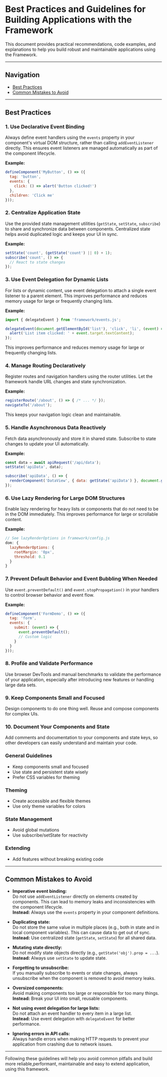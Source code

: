 # Best Practices and Guidelines for Building Applications with the Framework

This document provides practical recommendations, code examples, and explanations to help you build robust and maintainable applications using the Framework.

---

## Navigation
- [Best Practices](#best-practices)
- [Common Mistakes to Avoid](#common-mistakes-to-avoid)

---

## Best Practices

### 1. Use Declarative Event Binding
Always define event handlers using the `events` property in your component's virtual DOM structure, rather than calling `addEventListener` directly. This ensures event listeners are managed automatically as part of the component lifecycle.

**Example:**
```javascript
defineComponent('MyButton', () => ({
  tag: 'button',
  events: {
    click: () => alert('Button clicked!')
  },
  children: 'Click me'
}));
```

### 2. Centralize Application State
Use the provided state management utilities (`getState`, `setState`, `subscribe`) to share and synchronize data between components. Centralized state helps avoid duplicated logic and keeps your UI in sync.

**Example:**
```javascript
setState('count', (getState('count') || 0) + 1);
subscribe('count', () => {
  // React to state changes
});
```


### 3. Use Event Delegation for Dynamic Lists
For lists or dynamic content, use event delegation to attach a single event listener to a parent element. This improves performance and reduces memory usage for large or frequently changing lists.

**Example:**
```javascript
import { delegateEvent } from 'framework/events.js';

delegateEvent(document.getElementById('list'), 'click', 'li', (event) => {
  alert('List item clicked: ' + event.target.textContent);
});
```
This improves performance and reduces memory usage for large or frequently changing lists.


### 4. Manage Routing Declaratively
Register routes and navigation handlers using the router utilities. Let the framework handle URL changes and state synchronization.

**Example:**
```javascript
registerRoute('/about', () => { /* ... */ });
navigateTo('/about');
```
This keeps your navigation logic clean and maintainable.

### 5. Handle Asynchronous Data Reactively
Fetch data asynchronously and store it in shared state. Subscribe to state changes to update your UI automatically.

**Example:**
```javascript
const data = await apiRequest('/api/data');
setState('apiData', data);

subscribe('apiData', () => {
  renderComponent('DataView', { data: getState('apiData') }, document.getElementById('data-view'));
});
```

### 6. Use Lazy Rendering for Large DOM Structures
Enable lazy rendering for heavy lists or components that do not need to be in the DOM immediately. This improves performance for large or scrollable content.

**Example:**
```javascript
// See lazyRenderOptions in framework/config.js
dom: {
  lazyRenderOptions: {
    rootMargin: '0px',
    threshold: 0.1
  }
}
```

### 7. Prevent Default Behavior and Event Bubbling When Needed
Use `event.preventDefault()` and `event.stopPropagation()` in your handlers to control browser behavior and event flow.

**Example:**
```javascript
defineComponent('FormDemo', () => ({
  tag: 'form',
  events: {
    submit: (event) => {
      event.preventDefault();
      // Custom logic
    }
  }
}));
```

### 8. Profile and Validate Performance
Use browser DevTools and manual benchmarks to validate the performance of your application, especially after introducing new features or handling large data sets.

### 9. Keep Components Small and Focused
Design components to do one thing well. Reuse and compose components for complex UIs.

### 10. Document Your Components and State
Add comments and documentation to your components and state keys, so other developers can easily understand and maintain your code.

### General Guidelines
- Keep components small and focused
- Use state and persistent state wisely
- Prefer CSS variables for theming

### Theming
- Create accessible and flexible themes
- Use only theme variables for colors

### State Management
- Avoid global mutations
- Use subscribe/setState for reactivity

### Extending
- Add features without breaking existing code

---

## Common Mistakes to Avoid

- **Imperative event binding:**  
  Do not use `addEventListener` directly on elements created by components. This can lead to memory leaks and inconsistencies with the component lifecycle.  
  **Instead:** Always use the `events` property in your component definitions.

- **Duplicating state:**  
  Do not store the same value in multiple places (e.g., both in state and in local component variables). This can cause data to get out of sync.  
  **Instead:** Use centralized state (`getState`, `setState`) for all shared data.

- **Mutating state directly:**  
  Do not modify state objects directly (e.g., `getState('obj').prop = ...`).  
  **Instead:** Always use `setState` to update state.

- **Forgetting to unsubscribe:**  
  If you manually subscribe to events or state changes, always unsubscribe when the component is removed to avoid memory leaks.

- **Oversized components:**  
  Avoid making components too large or responsible for too many things.  
  **Instead:** Break your UI into small, reusable components.

- **Not using event delegation for large lists:**  
  Do not attach an event handler to every item in a large list.  
  **Instead:** Use event delegation with `delegateEvent` for better performance.

- **Ignoring errors in API calls:**  
  Always handle errors when making HTTP requests to prevent your application from crashing due to network issues.

---

Following these guidelines will help you avoid common pitfalls and build more reliable,performant, maintainable and easy to extend application, using this framework.
